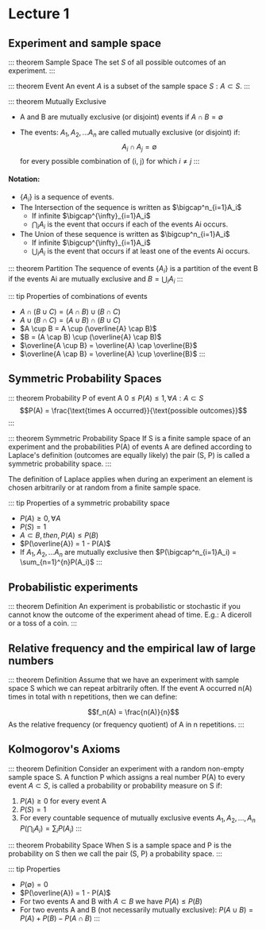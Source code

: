 # Lecture 1

## Experiment and sample space
::: theorem Sample Space
The set $S$ of all possible outcomes of an experiment.
:::

::: theorem Event
An event $A$ is a subset of the sample space $S: A \subset S$.
:::

::: theorem Mutually Exclusive
+ A and B are mutually exclusive (or disjoint) events if $A \cap B = \emptyset$

+ The events: $A_1, A_2,...A_n$ are called mutually exclusive (or disjoint) if:
$$A_i \cap A_j = \emptyset$$
for every possible combination of (i, j)
for which $i \neq j$
:::

#### Notation:
+ $\{A_i\}$ is a sequence of events.
+ The Intersection of the sequence is written as $\bigcap^n_{i=1}A_i$
    + If infinite $\bigcap^{\infty}_{i=1}A_i$
    + $\bigcap_i A_i$ is the event that occurs if each of the events Ai occurs.
+ The Union of these sequence is written as $\bigcup^n_{i=1}A_i$
    + If infinite $\bigcup^{\infty}_{i=1}A_i$
    + $\bigcup_i A_i$ is the event that occurs if at least one of the events Ai occurs.

::: theorem Partition
The sequence of events $\{A_i\}$ is a partition of the event B if the events Ai are mutually exclusive and $B = \bigcup_iA_i$
:::

::: tip Properties of combinations of events
+ $A \cap (B \cup C) = (A \cap B) \cup (B \cap C)$
+ $A \cup (B \cap C) = (A \cup B) \cap (B \cup C)$
+ $A \cup B = A \cup (\overline{A} \cap B)$
+ $B = (A \cap B) \cup (\overline{A} \cap B)$
+ $\overline{A \cup B} = \overline{A} \cap \overline{B}$
+ $\overline{A \cap B} = \overline{A} \cup \overline{B}$
:::

## Symmetric Probability Spaces
::: theorem Probability P of event A
$0 \leq P(A) \leq 1,  \forall A: A \subset S$
$$P(A) = \frac{\text{times A occurred}}{\text{possible outcomes}}$$
:::

::: theorem Symmetric Probability Space
If S is a finite sample space of an experiment and the probabilities P(A) of events A are defined according to Laplace's definition (outcomes are equally likely) the pair (S, P) is called a symmetric probability space.
:::

The definition of Laplace applies when during
an experiment an element is chosen arbitrarily or at random from a finite sample space.

::: tip Properties of a symmetric probability space
+ $P(A) \geq 0, \forall A$
+ $P(S) = 1$
+ $A \subset B, then, P(A) \leq P(B)$
+ $P(\overline{A}) = 1 - P(A)$
+ If $A_1, A_2, ... A_n$ are mutually exclusive then $P(\bigcap^n_{i=1}A_i) = \sum_{n=1}^{n}P(A_i)$
:::

## Probabilistic experiments

::: theorem Definition
An experiment is probabilistic or stochastic if you cannot know the outcome of the experiment ahead of time. E.g.: A diceroll or a toss of a coin.
:::

## Relative frequency and the empirical law of large numbers

::: theorem Definition
Assume that we have an experiment with sample
space S which we can repeat arbitrarily often.
If the event A occurred n(A) times in total with n repetitions, then we can define:

$$f_n(A) = \frac{n(A)}{n}$$
As the relative frequency (or frequency quotient) of A in n repetitions.
:::

## Kolmogorov's Axioms

::: theorem Definition
Consider an experiment with a random non-empty sample space S. A function P which assigns a real number P(A) to every event $A \subset S$,
is called a probability or probability measure on S if:
1. $P(A) \geq 0$ for every event A
2. $P(S) = 1$
3. For every countable sequence of mutually exclusive events $A_1, A_2,...,A_n \, P(\bigcap_i A_i) = \sum_i P(A_i)$
:::

::: theorem Probability Space
When S is a sample space and P is the probability on S then we call the pair (S, P) a probability space.
:::

::: tip Properties
+ $P(\emptyset) = 0$
+ $P(\overline{A}) = 1 - P(A)$
+ For two events A and B with $A \subset B$ we have $P(A) \leq P(B)$
+ For two events A and B (not necessarily mutually exclusive): $P(A \cup B) = P(A) + P(B) - P(A \cap B)$
:::